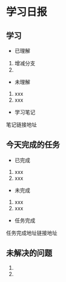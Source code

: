 # 学习日报

## 学习

* 已理解
1. 增减分支
2. 

* 未理解
1. xxx
2. xxx

* 学习笔记

笔记链接地址



## 今天完成的任务

* 已完成
1. xxx
2. xxx

* 未完成

1. xxx
2. xxx

* 任务完成

任务完成地址链接地址

## 未解决的问题

1. 
2. 
